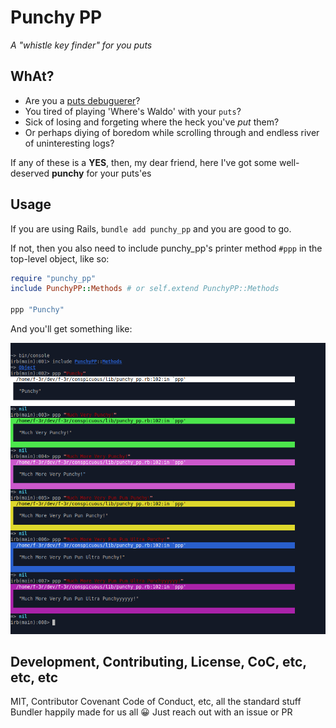 # Punchy PP

_A "whistle key finder" for you *puts*_


## WhAt?

* Are you a [puts debuguerer](https://tenderlovemaking.com/2016/02/05/i-am-a-puts-debuggerer/)?
* You tired of playing 'Where's Waldo' with your `puts`?
* Sick of losing and forgeting where the heck you've _put_ them?
* Or perhaps diying of boredom while scrolling through and endless river of uninteresting logs?

If any of these is a **YES**, then, my dear friend, here I've got some well-deserved **punchy** for your puts'es

## Usage
If you are using Rails, `bundle add punchy_pp` and you are good to go.

If not, then you also need to include punchy_pp's printer method `#ppp` in the top-level object, like so:

```ruby
require "punchy_pp" 
include PunchyPP::Methods # or self.extend PunchyPP::Methods

ppp "Punchy"
```

And you'll get something like:

![image of command line interface with very conspicuous strings](image.png)


## Development, Contributing, License, CoC, etc, etc, etc

MIT, Contributor Covenant Code of Conduct, etc, all the standard stuff Bundler happily made for us all :grinning: Just reach out with an issue or PR